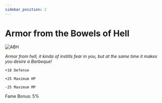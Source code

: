 ```yaml
---
sidebar_position: 2 
---
```


# Armor from the Bowels of Hell

![ABH](http://i.imgur.com/a1CPHdZ.png)

<i>Armor from hell, it kinda of instills fear in you, but at the same time it makes you desire a Barbeque!</i>

    +18 Defense
    
    +25 Maximum HP
    
    -25 Maximum MP
    
Fame Bonus: 5%
